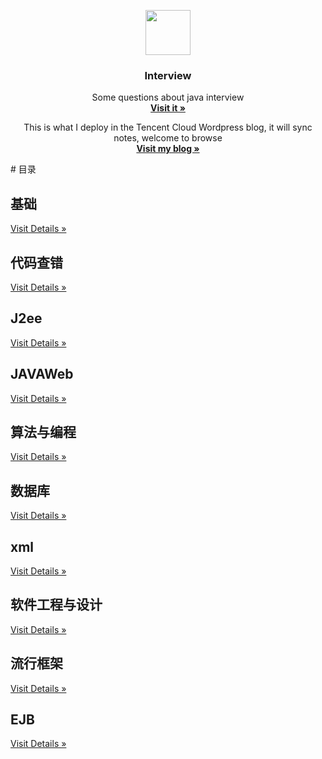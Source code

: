 <p align="center">
  <a href="https://github.com/Five-Zero">
    <img src="https://avatars1.githubusercontent.com/u/26666566?v=3&s=460" width=72 height=72>
  </a>

  <h3 align="center">Interview</h3>

  <p align="center">
    Some questions about java interview  
    <br>
    <a href="https://github.com/Five-Zero/JAVA-"><strong>Visit it &raquo;</strong></a>
  </p>
<p align="center">
    This is what I deploy in the Tencent Cloud Wordpress blog, it will sync notes, welcome to browse 
    <br>
    <a href="http://www.zhengxiongzuo.cn"><strong>Visit my blog &raquo;</strong></a>
  </p>
</p>
# 目录

## 基础
<a href="https://github.com/Five-Zero/Interview/blob/master/01">Visit Details &raquo;</a>
## 代码查错
<a href="https://github.com/Five-Zero/Interview/blob/master/02">Visit Details &raquo;</a>
## J2ee
<a href="https://github.com/Five-Zero/Interview/blob/master/03">Visit Details &raquo;</a>
## JAVAWeb
<a href="https://github.com/Five-Zero/Interview/blob/master/04">Visit Details &raquo;</a>
## 算法与编程
<a href="https://github.com/Five-Zero/Interview/blob/master/05">Visit Details &raquo;</a>
## 数据库
<a href="https://github.com/Five-Zero/Interview/blob/master/06">Visit Details &raquo;</a>
## xml
<a href="https://github.com/Five-Zero/Interview/blob/master/07">Visit Details &raquo;</a>
## 软件工程与设计
<a href="https://github.com/Five-Zero/Interview/blob/master/08">Visit Details &raquo;</a>
## 流行框架
<a href="https://github.com/Five-Zero/Interview/blob/master/09">Visit Details &raquo;</a>
## EJB
<a href="https://github.com/Five-Zero/Interview/blob/master/10">Visit Details &raquo;</a>